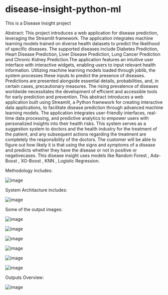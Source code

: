 # disease-insight-python-ml
This is a Disease Insight project

Abstract:
This project introduces a web application for disease prediction, leveraging the Streamlit framework. The application integrates machine learning models trained on diverse health datasets to predict the likelihood of specific diseases. The supported diseases include Diabetes Prediction, Heart Disease Prediction, Liver Disease Prediction, Lung Cancer Prediction and Chronic Kidney Prediction.The application features an intuitive user interface with interactive widgets, enabling users to input relevant health information. Utilizing machine learning models loaded through joblib, the system processes these inputs to predict the presence of diseases. Predictions are presented alongside essential details, probabilities, and, in certain cases, precautionary measures. The rising prevalence of diseases worldwide necessitates the development of efficient and accessible tools for early prediction and prevention. This abstract introduces a web application built using Streamlit, a Python framework for creating interactive data applications, to facilitate disease prediction through advanced machine learning models. The application integrates user-friendly interfaces, real-time data processing, and predictive analytics to empower users with personalized insights into their 
health risks. This system serves as a suggestion system to doctors and the health industry for the  treatment of the patient, and any subsequent actions regarding the treatment are completely the responsibility of the doctors. The customer will be able to figure out how likely it is that using the signs and symptoms of a disease and predicts whether they have the disease or not in positive or negativecases. This disease insight uses models like Random Forest , Ada-Boost , XG-Boost , KNN , Logistic Regression.

Methodology includes:

![image](https://github.com/user-attachments/assets/4dcf7609-6d12-4152-829b-f2bb4eb28d40)

System Architacture includes:

![image](https://github.com/user-attachments/assets/81b5cc72-7d36-40cc-beef-a793dfbf6086)


Some of the output images:

![image](https://github.com/user-attachments/assets/b1fa0e40-83f4-4dc8-9c00-0ffbd424538d)

![image](https://github.com/user-attachments/assets/2e3659fd-1f1e-4552-82c5-33c08ee2a23e)

![image](https://github.com/user-attachments/assets/895dd0a1-96cc-464c-9938-e47d9c9bbc82)

![image](https://github.com/user-attachments/assets/60624cd9-3845-4776-9979-a69e2dff7108)

![image](https://github.com/user-attachments/assets/1fdd17df-8548-4741-b350-ab53e14dee08)

![image](https://github.com/user-attachments/assets/6d550c99-9cc1-4d46-aa2f-fb373dced422)


Outputs Overview:

![image](https://github.com/user-attachments/assets/1dc0dada-a490-400b-a69e-0d47dbbc3507)









